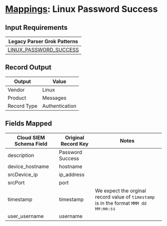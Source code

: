 # [Mappings](README.md): Linux Password Success

## Input Requirements

|Legacy Parser Grok Patterns|
|-------------|
|[LINUX_PASSWORD_SUCCESS](../legacy_parsers/LINUX_PASSWORD_SUCCESS.md)|

## Record Output

|Output|Value|
|------|-----|
|Vendor|Linux|
|Product|Messages|
|Record Type|Authentication|

## Fields Mapped

|Cloud SIEM Schema Field|Original Record Key|Notes|
|-----------------------|-------------------|-----|
|description|Password Success||
|device_hostname|hostname||
|srcDevice_ip|ip_address||
|srcPort|port||
|timestamp|timestamp|We expect the orginal record value of `timestamp` is in the format `MMM dd HH:mm:ss`|
|user_username|username||

